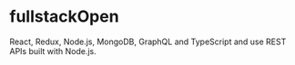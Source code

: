 # fullstackOpen
 React, Redux, Node.js, MongoDB, GraphQL and TypeScript and use REST APIs built with Node.js.
